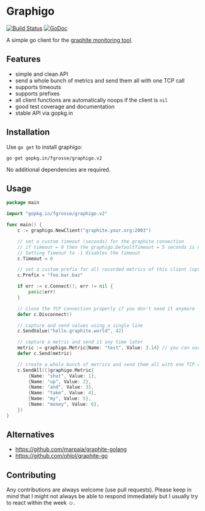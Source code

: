 Graphigo
========

[![Build Status](https://travis-ci.org/fgrosse/graphigo.svg?branch=master)](https://travis-ci.org/fgrosse/graphigo)
[![GoDoc](https://godoc.org/gopkg.in/fgrosse/graphigo.v2?status.svg)](https://godoc.org/gopkg.in/fgrosse/graphigo.v2)

A simple go client for the [graphite monitoring tool][1].

## Features

- simple and clean API
- send a whole bunch of metrics and send them all with one TCP call
- supports timeouts
- supports prefixes
- all client functions are automatically noops if the client is `nil`
- good test coverage and documentation
- stable API via gopkg.in

## Installation

Use `go get` to install graphigo:
```
go get gopkg.in/fgrosse/graphigo.v2
```

No additional dependencies are required.

## Usage

```go
package main

import "gopkg.in/fgrosse/graphigo.v2"

func main() {
    c := graphigo.NewClient("graphite.your.org:2003")

	// set a custom timeout (seconds) for the graphite connection
	// if timeout = 0 then the graphigo.DefaultTimeout = 5 seconds is used
	// Setting Timeout to -1 disables the timeout
	c.Timeout = 0

	// set a custom prefix for all recorded metrics of this client (optional)
	c.Prefix = "foo.bar.baz"

	if err := c.Connect(); err != nil {
		panic(err)
	}

	// close the TCP connection properly if you don't need it anymore
	defer c.Disconnect()

	// capture and send values using a single line
	c.SendValue("hello.graphite.world", 42)

	// capture a metric and send it any time later
	metric := graphigo.Metric{Name: "test", Value: 3.14} // you can use any type as value
	defer c.Send(metric)

	// create a whole bunch of metrics and send them all with one TCP call
	c.SendAll([]graphigo.Metric{
		{Name: "shut", Value: 1},
		{Name: "up", Value: 2},
		{Name: "and", Value: 3},
		{Name: "take", Value: 4},
		{Name: "my", Value: 5},
		{Name: "money", Value: 6},
	})
}
```

## Alternatives

- https://github.com/marpaia/graphite-golang
- https://github.com/ohlol/graphite-go

## Contributing

Any contributions are always welcome (use pull requests).
Please keep in mind that I might not always be able to respond immediately but I usually try to react within the week ☺.

[1]: http://graphite.readthedocs.org/en/latest/overview.html
[2]: https://godoc.org/gopkg.in/fgrosse/graphigo.v2
